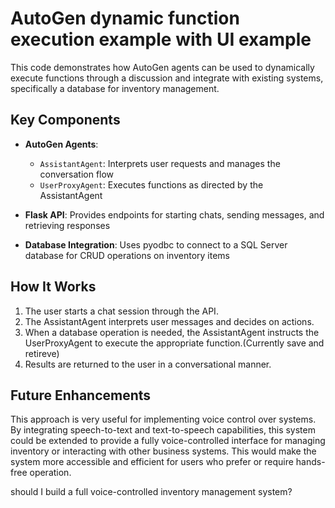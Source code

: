 # AutoGen dynamic function execution example with UI example

This code demonstrates how AutoGen agents can be used to dynamically execute functions through a discussion and integrate with existing systems, specifically a database for inventory management.


## Key Components

- **AutoGen Agents**: 
  - `AssistantAgent`: Interprets user requests and manages the conversation flow
  - `UserProxyAgent`: Executes functions as directed by the AssistantAgent

- **Flask API**: Provides endpoints for starting chats, sending messages, and retrieving responses

- **Database Integration**: Uses pyodbc to connect to a SQL Server database for CRUD operations on inventory items


## How It Works

1. The user starts a chat session through the API.
2. The AssistantAgent interprets user messages and decides on actions.
3. When a database operation is needed, the AssistantAgent instructs the UserProxyAgent to execute the appropriate function.(Currently save and retireve)
4. Results are returned to the user in a conversational manner.


## Future Enhancements

This approach is very useful for implementing voice control over systems. By integrating speech-to-text and text-to-speech capabilities, this system could be extended to provide a fully voice-controlled interface for managing inventory or interacting with other business systems. This would make the system more accessible and efficient for users who prefer or require hands-free operation.


should I build a full voice-controlled inventory management system?

